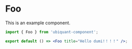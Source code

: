# Foo

This is an example component.

```jsx
import { Foo } from 'ubiquant-component';

export default () => <Foo title="Hello dumi!！！！" />;
```
